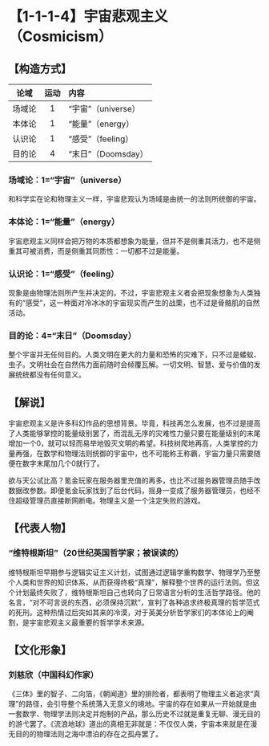 # 【1-1-1-4】宇宙悲观主义（Cosmicism）
## 【构造方式】

|  论域  | 运动 | 内容               |
| :----: | :--: | :----------------- |
| 场域论 |  1   | “宇宙”（universe） |
| 本体论 |  1   | “能量”（energy）   |
| 认识论 |  1   | “感受”（feeling）  |
| 目的论 |  4   | “末日”（Doomsday） |

### 场域论：1=“宇宙”（universe）

和科学实在论和物理主义一样，宇宙悲观认为场域是由统一的法则所统御的宇宙。

### 本体论：1=“能量”（energy）

宇宙悲观主义同样会把万物的本质都想象为能量，但并不是侧重其活力，也不是侧重其可被消费，而是侧重其同质性：一切都不过是能量。

### 认识论：1=“感受”（feeling）

现象是由物理法则所产生并决定的。不过，宇宙悲观主义者会把现象想象为人类独有的“感受”，这一种面对冷冰冰的宇宙现实而产生的战栗，也不过是骨骼肌的自然活动。

### 目的论：4=“末日”（Doomsday）

整个宇宙并无任何目的。人类文明在更大的力量和恐怖的灾难下，只不过是蝼蚁、虫子。文明社会在自然伟力面前随时会倾覆瓦解。一切文明、智慧、爱与价值的发展统统都没有任何意义。

## 【解说】

宇宙悲观主义是许多科幻作品的思想背景。毕竟，科技再怎么发展，也不过是提高了人类能够掌控的能量级别罢了，而混乱无序的灾难性力量只要在能量级别的末尾增加一个0，就可以轻而易举地毁灭文明的希望。科技树爬地再高，人类掌控的力量再强，在数学和物理法则统御的宇宙中，也不可能称王称霸，宇宙力量只需要随便在数字末尾加几个0就行了。

欲与天公试比高？氪金玩家在服务器里充值的再多，也比不过服务器管理员随手改数据改参数。即便氪金玩家找到了后台代码，摇身一变成了服务器管理员，也经不住超级管理员直接断网断电。物理主义是一个注定失败的游戏。

## 【代表人物】

### “维特根斯坦”（20世纪英国哲学家；被误读的）

维特根斯坦早期参与逻辑实证主义计划，试图通过逻辑学重构数学、物理学乃至整个人类和世界的知识体系，从而获得终极“真理”，解释整个世界的运行法则。但这个计划最终失败了，维特根斯坦自己也转向了日常语言分析的生活哲学路径。他的名言，“对不可言说的东西，必须保持沉默”，宣判了各种追求终极真理的哲学范式的死刑。这种热情过后突如其来的冷漠，对于英美分析哲学家们的本体论上的阉割，是宇宙悲观主义最重要的哲学学术来源。

## 【文化形象】

### 刘慈欣（中国科幻作家）

《三体》里的智子、二向箔，《朝闻道》里的排险者，都表明了物理主义者追求“真理”的路径，会引导整个系统落入无意义的境地。宇宙的存在如果从一开始就是由一套数学、物理学法则决定并炮制的产品，那么历史不过就是重复无聊、漫无目的的游弋罢了。《流浪地球》道出的真相无非就是：不仅仅人类，宇宙本来就是在漫无目的的物理法则之海中漂泊的存在之孤舟罢了。
